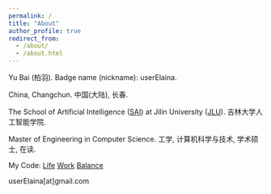 ```yaml
---
permalink: /
title: "About"
author_profile: true
redirect_from: 
  - /about/
  - /about.html
---
```


Yu Bai (柏羽). Badge name (nickname): userElaina.

China, Changchun. 中国(大陆), 长春.

The School of Artificial Intelligence ([SAI](https://sai.jlu.edu.cn/en/index.htm)) at Jilin University ([JLU](https://www.jlu.edu.cn/#)). 吉林大学人工智能学院.

Master of Engineering in Computer Science. 工学, 计算机科学与技术, 学术硕士, 在读.

My Code: [Life](https://github.com/userElaina) [Work](https://github.com/workelaina) [Balance](https://git.mil)

userElaina[at]gmail.com
